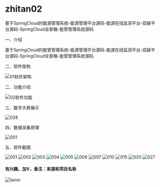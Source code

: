 # zhitan02

基于SpringCloud的能源管理系统-能源管理平台源码-能源在线监测平台-双碳平台源码-SpringCloud全家桶-能管管理系统源码

一、介绍

基于SpringCloud的能管管理系统-能源管理平台源码-能源在线监测平台-双碳平台源码-SpringCloud全家桶-能管管理系统源码

二、软件架构

![01软件架构](https://github.com/user-attachments/assets/8841976f-1f27-4f78-a87f-36b4d39993a4)


二、功能介绍

![02软件功能](https://github.com/user-attachments/assets/4fd66cfa-6304-452f-8a2d-fadc295cd308)


三、数字大屏展示

![028](https://github.com/user-attachments/assets/dd66c89a-32ee-45a6-ad8d-c368a62ae6e4)



四、数据采集原理

![001](https://github.com/user-attachments/assets/7d974e5e-1948-4c65-bd37-ee6d633738fd)



五、软件截图


![001](https://github.com/user-attachments/assets/417d5b8b-517b-44bb-ac50-d136561024d3)
![002](https://github.com/user-attachments/assets/09290e0b-bd7a-406a-ad19-5413733d0368)
![003](https://github.com/user-attachments/assets/2a98f519-21f6-4f1b-b937-f420f4466ce0)
![004](https://github.com/user-attachments/assets/ef858dea-2e4c-493c-8851-44c79888f903)
![005](https://github.com/user-attachments/assets/0416c773-1f6b-48e2-9521-1c8cdd02782b)
![006](https://github.com/user-attachments/assets/48ca2d7b-de5f-4a9b-887e-20a696160882)
![007](https://github.com/user-attachments/assets/9375140f-0d3c-41c0-8821-321310fa45a7)
![010](https://github.com/user-attachments/assets/4000c7c4-49d2-485c-a3b7-ee2cb4b48543)
![015](https://github.com/user-attachments/assets/be0d3d7d-a661-4d96-9adc-bea99e18414d)
![020](https://github.com/user-attachments/assets/069b3802-3448-4b65-b44b-e135577a9946)
![027](https://github.com/user-attachments/assets/fccd54ed-a265-43b5-9fec-9bbe767de065)












#### 有兴趣，加V，备注：来源和项目名称

![lianxi](https://github.com/user-attachments/assets/115195e5-80c2-4257-8135-c35e9da2b1c4)



















